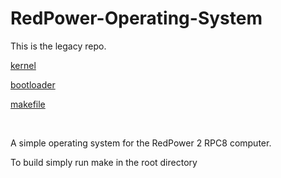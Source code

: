 # RedPower-Operating-System

This is the legacy repo.

[kernel](https://github.com/Chickn-man/rpos-kernel)

[bootloader](https://github.com/Chickn-man/rpbl)

[makefile](https://gist.github.com/Chickn-man/22831202bb981c3c42f86d37229aabeb)

<br/>

A simple operating system for the RedPower 2 RPC8 computer.

To build simply run make in the root directory

